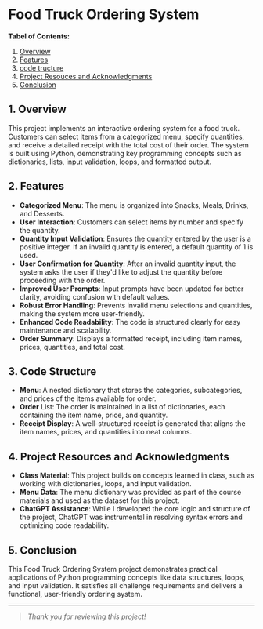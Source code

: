 # Food Truck Ordering System

**Tabel of Contents:**
1. [Overview](#overview) 
2. [Features](#features)
3. [code tructure](#code-structure)
4. [Project Resouces and Acknowledgments](#project-resources-and-acknowledgments)
5. [Conclusion](#conclusion)

## 1. Overview

This project implements an interactive ordering system for a food truck. Customers can select items from a categorized menu, specify quantities, and receive a detailed receipt with the total cost of their order. The system is built using Python, demonstrating key programming concepts such as dictionaries, lists, input validation, loops, and formatted output.

## 2. Features

- **Categorized Menu**: The menu is organized into Snacks, Meals, Drinks, and Desserts.
- **User Interaction**: Customers can select items by number and specify the quantity.
- **Quantity Input Validation**: Ensures the quantity entered by the user is a positive integer. If an invalid quantity is entered, a default quantity of 1 is used.
- **User Confirmation for Quantity**: After an invalid quantity input, the system asks the user if they'd like to adjust the quantity before proceeding with the order.
- **Improved User Prompts**: Input prompts have been updated for better clarity, avoiding confusion with default values.
- **Robust Error Handling**: Prevents invalid menu selections and quantities, making the system more user-friendly.
- **Enhanced Code Readability**: The code is structured clearly for easy maintenance and scalability.
- **Order Summary**: Displays a formatted receipt, including item names, prices, quantities, and total cost.


## 3. Code Structure
- **Menu**: A nested dictionary that stores the categories, subcategories, and prices of the items available for order.
- **Order** List: The order is maintained in a list of dictionaries, each containing the item name, price, and quantity.
- **Receipt Display**: A well-structured receipt is generated that aligns the item names, prices, and quantities into neat columns.

## 4. Project Resources and Acknowledgments

- **Class Material**: This project builds on concepts learned in class, such as working with dictionaries, loops, and input validation.
- **Menu Data**: The menu dictionary was provided as part of the course materials and used as the dataset for this project.
- **ChatGPT Assistance**: While I developed the core logic and structure of the project, ChatGPT was instrumental in resolving syntax errors and optimizing code readability.


##  5. Conclusion
This Food Truck Ordering System project demonstrates practical applications of Python programming concepts like data structures, loops, and input validation. It satisfies all challenge requirements and delivers a functional, user-friendly ordering system.

---
> *Thank you for reviewing this project!*


